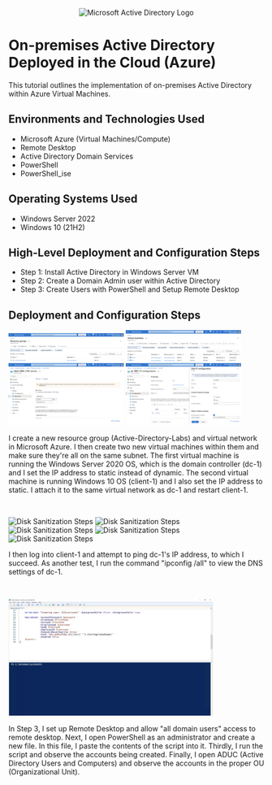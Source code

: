 <p align="center">
<img src="https://i.imgur.com/pU5A58S.png" alt="Microsoft Active Directory Logo"/>
</p>

<h1>On-premises Active Directory Deployed in the Cloud (Azure)</h1>
This tutorial outlines the implementation of on-premises Active Directory within Azure Virtual Machines.<br />

<h2>Environments and Technologies Used</h2>

- Microsoft Azure (Virtual Machines/Compute)
- Remote Desktop
- Active Directory Domain Services
- PowerShell
- PowerShell_ise

<h2>Operating Systems Used </h2>

- Windows Server 2022
- Windows 10 (21H2)

<h2>High-Level Deployment and Configuration Steps</h2>

- Step 1: Install Active Directory in Windows Server VM
- Step 2: Create a Domain Admin user within Active Directory
- Step 3: Create Users with PowerShell and Setup Remote Desktop

<h2>Deployment and Configuration Steps</h2>

<p>
<img src="https://github.com/robertgetino/configure-ad/blob/b45fb1bdf3aa1dc3bddc2eef22617151279151ed/resourcegroup.png" height="45%" width="45%" alt="Disk Sanitization Steps"> <img src="https://github.com/robertgetino/configure-ad/blob/088019b90a9c546f832f055ed73f9a19ed83fc97/client1%26dc1vm.png" height="45%" width="45%" alt="Disk Sanitization Steps"> <img src="https://github.com/robertgetino/configure-ad/blob/5e0fc868a826348785338598ac6303efe8318e23/client1privateipaddress.png" height="45%" width="45%" alt="Disk Sanitization Steps"> <img src="https://github.com/robertgetino/configure-ad/blob/a90b9e33ae9d5dac59a5ba0b4744301851becbfc/dc1privateipaddress.png" height="45%" width="45%" alt="Disk Sanitization Steps"/>
</p>
<p>
I create a new resource group (Active-Directory-Labs) and virtual network in Microsoft Azure. I then create two new virtual machines within them and make sure they're all on the same subnet. The first virtual machine is running the Windows Server 2020 OS, which is the domain controller (dc-1) and I set the IP address to static instead of dynamic. The second virtual machine is running Windows 10 OS (client-1) and I also set the IP address to static. I attach it to the same virtual network as dc-1 and restart client-1.
</p>
<br />

<p>
<img src="https://github.com/robertgetino/configure-ad/blob/c892cae143c055992b3385f46dc684b15132b5e0/pingdc1.png" height="45%" width="45%" alt="Disk Sanitization Steps"/> <img src="https://i.imgur.com/DJmEXEB.png" height="45%" width="45%" alt="Disk Sanitization Steps"> <img src="https://i.imgur.com/DJmEXEB.png" height="45%" width="45%" alt="Disk Sanitization Steps"> <img src="https://i.imgur.com/DJmEXEB.png" height="45%" width="45%" alt="Disk Sanitization Steps"> <img src="https://i.imgur.com/DJmEXEB.png" height="45%" width="45%" alt="Disk Sanitization Steps"/>
</p>
<p>
I then log into client-1 and attempt to ping dc-1's IP address, to which I succeed. As another test, I run the command "ipconfig /all" to view the DNS settings of dc-1.
</p>
<br />

<p>
<img src="https://github.com/robertgetino/configure-ad/blob/79be43d12a9e7049ecbd2f8b50ac4513e9858df0/PowerShell.png" height="80%" width="80%" alt="Disk Sanitization Steps"/>
</p>
<p>
In Step 3, I set up Remote Desktop and allow "all domain users" access to remote desktop. Next, I open PowerShell as an administrator and create a new file. In this file, I paste the contents of the script into it. Thirdly, I run the script and observe the accounts being created. Finally, I open ADUC (Active Directory Users and Computers) and observe the accounts in the proper OU (Organizational Unit).
</p>
<br />
